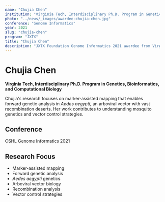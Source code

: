 ```yaml
---
name: "Chujia Chen"
institution: "Virginia Tech, Interdisciplinary Ph.D. Program in Genetics, Bioinformatics, and Computational Biology"
photo: "../news/_images/awardee-chujia-chen.jpg"
conference: "Genome Informatics"
year: 2021
slug: "chujia-chen"
program: "JXTX"
title: "Chujia Chen"
description: "JXTX Foundation Genome Informatics 2021 awardee from Virginia Tech"
---
```


# Chujia Chen

**Virginia Tech, Interdisciplinary Ph.D. Program in Genetics, Bioinformatics, and Computational Biology**

Chujia's research focuses on marker-assisted mapping that enables forward genetic analysis in *Aedes aegypti*, an arboviral vector with vast recombination deserts. Her work contributes to understanding mosquito genetics and vector control strategies.

## Conference
CSHL Genome Informatics 2021

## Research Focus
- Marker-assisted mapping
- Forward genetic analysis
- *Aedes aegypti* genetics
- Arboviral vector biology
- Recombination analysis
- Vector control strategies
